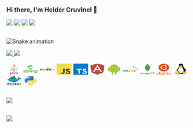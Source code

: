 ### Hi there, I'm Helder Cruvinel 👋

<div>
  <a href="mailto:heldercruvinel@gmail.com" target="_blank"><img src="https://img.shields.io/badge/Gmail-D14836?style=for-the-badge&logo=gmail&logoColor=white"></a>
  <a href="mailto:heldercruvinel@protonmail.com" target="_blank"><img src="https://img.shields.io/badge/ProtonMail-8B89CC?style=for-the-badge&logo=protonmail&logoColor=white"></a>
  <a href="mailto:heldercruvinel@gmail.com" target="_blank"><img src="https://img.shields.io/badge/LinkedIn-0077B5?style=for-the-badge&logo=linkedin&logoColor=white"></a>
  <a href="https://github.com/heldercruvinel" target="_blank"><img src="	https://img.shields.io/badge/GitHub-100000?style=for-the-badge&logo=github&logoColor=white"></a>
</div>

##

![Snake animation](https://github.com/heldercruvinel/heldercruvinel/blob/output/github-contribution-grid-snake.svg)

<div>
  <a href="https://github.com/heldercruvinel">
  <img height="180em" src="https://github-readme-stats.vercel.app/api?username=heldercruvinel&show_icons=true&bg_color=424242&title_color=42A5F5&icon_color=7E57C2&text_color=BDBDBD&custom_title=Helder%27s%20Github%20stats&include_all_commits=true&count_private=true">
  <img height="180em" src="https://github-readme-stats.vercel.app/api/top-langs/?username=heldercruvinel&layout=compact&bg_color=424242&title_color=42A5F5&show_icons=true&icon_color=7E57C2&text_color=BDBDBD&count_private=true&custom_title=Used%20Languages&card_width=180em">
  </a>
</div>

<div style="display: inline_block"><br>
  <img align="center" alt="Helder-Js" height="30" width="40" src="https://github.com/devicons/devicon/blob/master/icons/java/java-original-wordmark.svg">
  <img align="center" alt="Helder-Js" height="30" width="40" src="https://github.com/devicons/devicon/blob/master/icons/spring/spring-original-wordmark.svg">
  <img align="center" alt="Helder-Js" height="30" width="40" src="https://github.com/devicons/devicon/blob/master/icons/nodejs/nodejs-original-wordmark.svg">
   <img align="center" alt="Helder-Js" height="30" width="40" src="https://github.com/devicons/devicon/blob/master/icons/javascript/javascript-original.svg">
  <img align="center" alt="Helder-Js" height="30" width="40" src="https://github.com/devicons/devicon/blob/master/icons/typescript/typescript-original.svg">
   <img align="center" alt="Helder-Js" height="30" width="40" src="https://github.com/devicons/devicon/blob/master/icons/angularjs/angularjs-plain.svg">
  <img align="center" alt="Helder-Js" height="30" width="40" src="https://github.com/devicons/devicon/blob/master/icons/android/android-original.svg">
  <img align="center" alt="Helder-Js" height="30" width="40" src="https://github.com/devicons/devicon/blob/master/icons/mysql/mysql-original-wordmark.svg">
  <img align="center" alt="Helder-Js" height="30" width="40" src="https://github.com/devicons/devicon/blob/master/icons/mongodb/mongodb-original-wordmark.svg">
  <img align="center" alt="Helder-Js" height="30" width="40" src="https://github.com/devicons/devicon/blob/master/icons/ubuntu/ubuntu-plain-wordmark.svg">
  <img align="center" alt="Helder-Js" height="30" width="40" src="https://github.com/devicons/devicon/blob/master/icons/linux/linux-original.svg">
  <img align="center" alt="Helder-Js" height="30" width="40" src="https://github.com/devicons/devicon/blob/master/icons/docker/docker-original-wordmark.svg">
  <img align="center" alt="Helder-Js" height="30" width="40" src="https://github.com/devicons/devicon/blob/master/icons/python/python-original.svg">
</div>

##

<div>
  <a href="https://github.com/heldercruvinel/sentryapi">
     <img height="180em" src="https://github-readme-stats.vercel.app/api/pin/?username=heldercruvinel&repo=sentryapi&show_owner=true&bg_color=424242&title_color=42A5F5&icon_color=7E57C2&text_color=BDBDBD">
  </a>  
</div>

##

<div>
    <img height="180em" src="https://github-readme-stats.vercel.app/api/wakatime?username=willianrod&bg_color=424242&title_color=42A5F5&icon_color=7E57C2&text_color=BDBDBD&custom_title=Coding&layout=compact">
</div>



<!-- Here are some ideas to get you started:

- 🔭 I’m currently working on ...
- 🌱 I’m currently learning ...
- 👯 I’m looking to collaborate on ...
- 🤔 I’m looking for help with ...
- 💬 Ask me about ...
- 📫 How to reach me: ...
- 😄 Pronouns: ...
- ⚡ Fun fact: ...
-  -->

